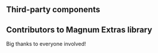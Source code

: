 Third-party components
----------------------

Contributors to Magnum Extras library
--------------------------------------

Big thanks to everyone involved!

